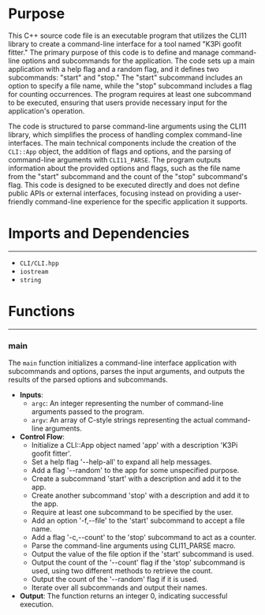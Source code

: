 # Purpose
This C++ source code file is an executable program that utilizes the CLI11 library to create a command-line interface for a tool named "K3Pi goofit fitter." The primary purpose of this code is to define and manage command-line options and subcommands for the application. The code sets up a main application with a help flag and a random flag, and it defines two subcommands: "start" and "stop." The "start" subcommand includes an option to specify a file name, while the "stop" subcommand includes a flag for counting occurrences. The program requires at least one subcommand to be executed, ensuring that users provide necessary input for the application's operation.

The code is structured to parse command-line arguments using the CLI11 library, which simplifies the process of handling complex command-line interfaces. The main technical components include the creation of the `CLI::App` object, the addition of flags and options, and the parsing of command-line arguments with `CLI11_PARSE`. The program outputs information about the provided options and flags, such as the file name from the "start" subcommand and the count of the "stop" subcommand's flag. This code is designed to be executed directly and does not define public APIs or external interfaces, focusing instead on providing a user-friendly command-line experience for the specific application it supports.
# Imports and Dependencies

---
- `CLI/CLI.hpp`
- `iostream`
- `string`


# Functions

---
### main<!-- {{#callable:main}} -->
The `main` function initializes a command-line interface application with subcommands and options, parses the input arguments, and outputs the results of the parsed options and subcommands.
- **Inputs**:
    - `argc`: An integer representing the number of command-line arguments passed to the program.
    - `argv`: An array of C-style strings representing the actual command-line arguments.
- **Control Flow**:
    - Initialize a CLI::App object named 'app' with a description 'K3Pi goofit fitter'.
    - Set a help flag '--help-all' to expand all help messages.
    - Add a flag '--random' to the app for some unspecified purpose.
    - Create a subcommand 'start' with a description and add it to the app.
    - Create another subcommand 'stop' with a description and add it to the app.
    - Require at least one subcommand to be specified by the user.
    - Add an option '-f,--file' to the 'start' subcommand to accept a file name.
    - Add a flag '-c,--count' to the 'stop' subcommand to act as a counter.
    - Parse the command-line arguments using CLI11_PARSE macro.
    - Output the value of the file option if the 'start' subcommand is used.
    - Output the count of the '--count' flag if the 'stop' subcommand is used, using two different methods to retrieve the count.
    - Output the count of the '--random' flag if it is used.
    - Iterate over all subcommands and output their names.
- **Output**: The function returns an integer 0, indicating successful execution.


